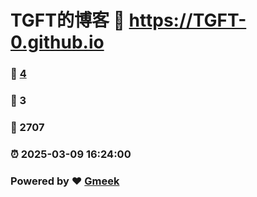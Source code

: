# TGFT的博客 :link: https://TGFT-0.github.io 
### :page_facing_up: [4](https://TGFT-0.github.io/tag.html) 
### :speech_balloon: 3 
### :hibiscus: 2707 
### :alarm_clock: 2025-03-09 16:24:00 
### Powered by :heart: [Gmeek](https://github.com/Meekdai/Gmeek)
